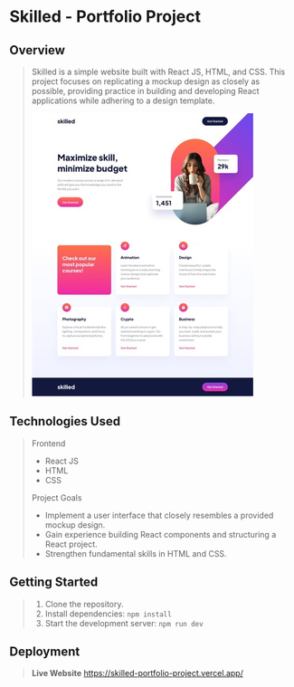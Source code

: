 # Skilled - Portfolio Project
>
## Overview 
>
> Skilled is a simple website built with React JS, HTML, and CSS. This project focuses on replicating a mockup design as closely as possible, providing practice in building and developing React applications while adhering to a design template. 
>
> ![](skilled-mock-up-500.jpg)
>
## Technologies Used
>
> Frontend
>
> - React JS
> - HTML
> - CSS
>
> Project Goals
>
> - Implement a user interface that closely resembles a provided mockup design. 
> - Gain experience building React components and structuring a React project. 
> - Strengthen fundamental skills in HTML and CSS. 
>
## Getting Started
>
> 1. Clone the repository. 
> 2. Install dependencies: `npm install`
> 3. Start the development server: `npm run dev`
>
>
## Deployment
>
> **Live Website** https://skilled-portfolio-project.vercel.app/







